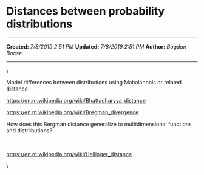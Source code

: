 Distances between probability distributions
===========================================

  -------------- --------------------
  **Created:**   *7/8/2019 2:51 PM*
  **Updated:**   *7/8/2019 2:51 PM*
  **Author:**    *Bogdan Bocse*
  -------------- --------------------

\

Model differences between distributions using Mahalanobis or related
distance

<https://en.m.wikipedia.org/wiki/Bhattacharyya_distance>

<https://en.m.wikipedia.org/wiki/Bregman_divergence>

How does this Bergman distance generalize to multidimensional functions
and distriibutions?

 

<https://en.m.wikipedia.org/wiki/Hellinger_distance>

\

 
